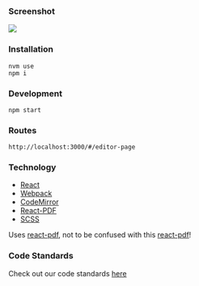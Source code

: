### Screenshot

<a href="res-gen.netlify.app/" rel="some text"><img src="https://github.com/starter-code/res-gen/documentation/example-pdfs/1.0-home-screenshot.png"></a>

### Installation

```
nvm use
npm i
```

### Development

```
npm start
```

### Routes

```
http://localhost:3000/#/editor-page
```

### Technology

- [React](https://reactjs.org/)
- [Webpack](https://webpack.js.org/)
- [CodeMirror](https://codemirror.net/)
- [React-PDF](https://react-pdf.org/)
- [SCSS](https://sass-lang.com/)

Uses [react-pdf](https://react-pdf.org/), not to be confused with this [react-pdf](https://projects.wojtekmaj.pl/react-pdf/)!

### Code Standards

Check out our code standards [here](documentation/code-standards.md)
